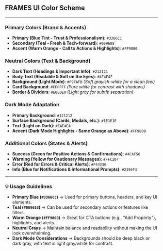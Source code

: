 ## **FRAMES UI Color Scheme**

---

### **Primary Colors (Brand & Accents)**

- **Primary (Blue Tint - Trust & Professionalism)**: `#3366CC`
- **Secondary (Teal - Fresh & Tech-forward)**: `#009688`
- **Accent (Warm Orange - Call to Actions & Highlights)**: `#FF9800`

### **Neutral Colors (Text & Background)**

- **Dark Text (Headings & Important Info)**: `#212121`
- **Body Text (Readable & Soft on the Eyes)**: `#4F4F4F`
- **Background (Light Mode)**: `#F9FAFB` _(Soft grayish-white for a clean feel)_
- **Card Background**: `#FFFFFF` _(Pure white for contrast with shadows)_
- **Border & Dividers**: `#E0E0E0` _(Light gray for subtle separation)_

### **Dark Mode Adaptation**

- **Primary Background**: `#121212`
- **Surface Background (Cards, Modals, etc.)**: `#1E1E1E`
- **Text (Light on Dark)**: `#EAEAEA`
- **Accent (Dark Mode Highlights - Same Orange as Above)**: `#FF9800`

### **Additional Colors (States & Alerts)**

- **Success (Green for Positive Actions & Confirmations)**: `#4CAF50`
- **Warning (Yellow for Cautionary Messages)**: `#FFC107`
- **Error (Red for Errors & Critical Alerts)**: `#F44336`
- **Info (Blue for Notifications & Informational Prompts)**: `#2196F3`

---

### 💡 **Usage Guidelines**

- **Primary Blue (`#3366CC`)** → Used for primary buttons, headers, and key UI elements.
- **Teal (`#009688`)** → Can be used for secondary actions or features like filters.
- **Warm Orange (`#FF9800`)** → Great for CTA buttons (e.g., "Add Property"), highlights, and alerts.
- **Neutral Grays** → Maintain balance and readability without making the UI look overwhelming.
- **Dark Mode Considerations** → Backgrounds should be deep black or dark gray, with text in light gray/white for contrast.
